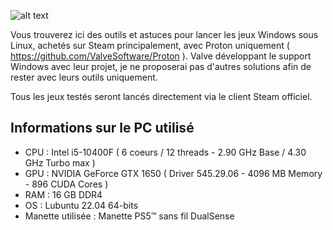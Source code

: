 ![alt text](https://raw.githubusercontent.com/JackoboUsagi/Steam-Proton-Tools-and-Datas/main/banner.jpg)

Vous trouverez ici des outils et astuces pour lancer les jeux Windows sous Linux, achetés sur Steam principalement, avec Proton uniquement ( https://github.com/ValveSoftware/Proton ).
Valve développant le support Windows avec leur projet, je ne proposerai pas d'autres solutions afin de rester avec leurs outils uniquement.

Tous les jeux testés seront lancés directement via le client Steam officiel.

## Informations sur le PC utilisé

- CPU : Intel i5-10400F ( 6 coeurs / 12 threads - 2.90 GHz Base / 4.30 GHz Turbo max )
- GPU : NVIDIA GeForce GTX 1650 ( Driver 545.29.06 - 4096 MB Memory - 896 CUDA Cores )
- RAM : 16 GB DDR4
- OS : Lubuntu 22.04 64-bits
- Manette utilisée : Manette PS5™ sans fil DualSense
